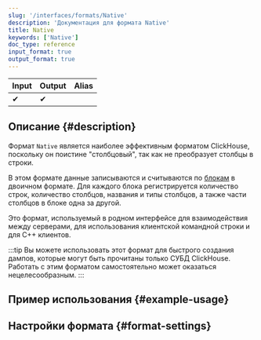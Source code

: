 ```yaml
---
slug: '/interfaces/formats/Native'
description: 'Документация для формата Native'
title: Native
keywords: ['Native']
doc_type: reference
input_format: true
output_format: true
---
```

| Input | Output | Alias |
|-------|--------|-------|
| ✔     | ✔      |       |

## Описание {#description}

Формат `Native` является наиболее эффективным форматом ClickHouse, поскольку он поистине "столбцовый", 
так как не преобразует столбцы в строки.  

В этом формате данные записываются и считываются по [блокам](/development/architecture#block) в двоичном формате. 
Для каждого блока регистрируется количество строк, количество столбцов, названия и типы столбцов, а также части столбцов в блоке одна за другой. 

Это формат, используемый в родном интерфейсе для взаимодействия между серверами, для использования клиентской командной строки и для C++ клиентов.

:::tip
Вы можете использовать этот формат для быстрого создания дампов, которые могут быть прочитаны только СУБД ClickHouse. 
Работать с этим форматом самостоятельно может оказаться нецелесообразным.
:::

## Пример использования {#example-usage}

## Настройки формата {#format-settings}